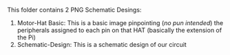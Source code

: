This folder contains 2 PNG Schematic Desings: 

1. Motor-Hat Basic: This is a basic image pinpointing (_no pun intended_) the peripherals assigned to each pin on that HAT (basically the extension of the Pi)
2. Schematic-Design: This is a schematic design of our circuit
